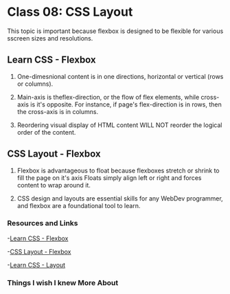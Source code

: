 # Class 08: CSS Layout

This topic is important because flexbox is designed to be flexible for various sscreen sizes and resolutions.

## Learn CSS - Flexbox

1. One-dimesnional content is in one directions, horizontal or vertical (rows or columns).

2. Main-axis is theflex-direction, or the flow of flex elements, while cross-axis is it's opposite. For instance, if page's flex-direction is in rows, then the cross-axis is in columns.

3. Reordering visual display of HTML content WILL NOT reorder the logical order of the content.

## CSS Layout - Flexbox

1. Flexbox is advantageous to float because flexboxes stretch or shrink to fill the page on it's axis Floats simply align left or right and forces content to wrap around it.

2. CSS design and layouts are essential skills for any WebDev programmer, and flexbox are a foundational tool to learn.

### Resources and Links

  -[Learn CSS - Flexbox](https://web.dev/learn/css/flexbox/)

  -[CSS Layout - Flexbox](https://developer.mozilla.org/en-US/docs/Learn/CSS/CSS_layout/Flexbox)

  -[Learn CSS - Layout](https://web.dev/learn/css/layout/)

### Things I wish I knew More About
